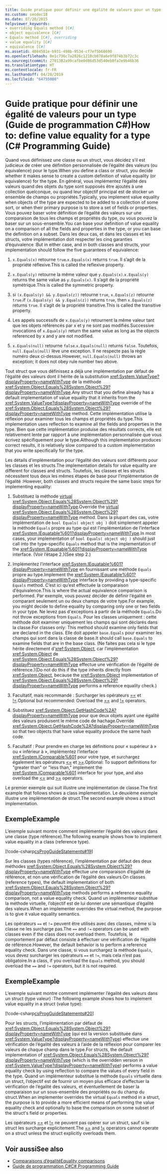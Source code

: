 ```yaml
---
title: Guide pratique pour définir une égalité de valeurs pour un type - Guide de programmation C#
ms.custom: seodec18
ms.date: 07/20/2015
helpviewer_keywords:
- overriding Equals method [C#]
- object equivalence [C#]
- Equals method [C#], overriding
- value equality [C#]
- equivalence [C#]
ms.assetid: 4084581e-b931-498b-9534-cf7ef5b68690
ms.openlocfilehash: 0e1c736c7a2826c1218cb078a6e9f874b3b72c3c
ms.sourcegitcommit: 2701302a99cafbe0d86d53d540eb0fa7e9b46b36
ms.translationtype: HT
ms.contentlocale: fr-FR
ms.lasthandoff: 04/28/2019
ms.locfileid: "64755008"
---
```

# <a name="how-to-define-value-equality-for-a-type-c-programming-guide"></a><span data-ttu-id="a9dde-102">Guide pratique pour définir une égalité de valeurs pour un type (Guide de programmation C#)</span><span class="sxs-lookup"><span data-stu-id="a9dde-102">How to: define value equality for a type (C# Programming Guide)</span></span>

<span data-ttu-id="a9dde-103">Quand vous définissez une classe ou un struct, vous décidez s’il est judicieux de créer une définition personnalisée de l’égalité des valeurs (ou équivalence) pour le type.</span><span class="sxs-lookup"><span data-stu-id="a9dde-103">When you define a class or struct, you decide whether it makes sense to create a custom definition of value equality (or equivalence) for the type.</span></span> <span data-ttu-id="a9dde-104">En général, vous implémentez l’égalité des valeurs quand des objets du type sont supposés être ajoutés à une collection quelconque, ou quand leur objectif principal est de stocker un ensemble de champs ou propriétés.</span><span class="sxs-lookup"><span data-stu-id="a9dde-104">Typically, you implement value equality when objects of the type are expected to be added to a collection of some sort, or when their primary purpose is to store a set of fields or properties.</span></span> <span data-ttu-id="a9dde-105">Vous pouvez baser votre définition de l’égalité des valeurs sur une comparaison de tous les champs et propriétés du type, ou vous pouvez la baser sur un sous-ensemble.</span><span class="sxs-lookup"><span data-stu-id="a9dde-105">You can base your definition of value equality on a comparison of all the fields and properties in the type, or you can base the definition on a subset.</span></span> <span data-ttu-id="a9dde-106">Dans les deux cas, et dans les classes et les structs, votre implémentation doit respecter les cinq garanties d’équivalence :</span><span class="sxs-lookup"><span data-stu-id="a9dde-106">But in either case, and in both classes and structs, your implementation should follow the five guarantees of equivalence:</span></span>  
  
1. <span data-ttu-id="a9dde-107">`x.Equals(x)` retourne `true`.</span><span class="sxs-lookup"><span data-stu-id="a9dde-107">`x.Equals(x)` returns `true`.</span></span> <span data-ttu-id="a9dde-108">Il s’agit de la propriété réflexive.</span><span class="sxs-lookup"><span data-stu-id="a9dde-108">This is called the reflexive property.</span></span>  
  
2. <span data-ttu-id="a9dde-109">`x.Equals(y)` retourne la même valeur que `y.Equals(x)`.</span><span class="sxs-lookup"><span data-stu-id="a9dde-109">`x.Equals(y)` returns the same value as `y.Equals(x)`.</span></span> <span data-ttu-id="a9dde-110">Il s’agit de la propriété symétrique.</span><span class="sxs-lookup"><span data-stu-id="a9dde-110">This is called the symmetric property.</span></span>  
  
3. <span data-ttu-id="a9dde-111">si `(x.Equals(y) && y.Equals(z))` retourne `true`, `x.Equals(z)` retourne `true`.</span><span class="sxs-lookup"><span data-stu-id="a9dde-111">if `(x.Equals(y) && y.Equals(z))` returns `true`, then `x.Equals(z)` returns `true`.</span></span> <span data-ttu-id="a9dde-112">Il s’agit de la propriété transitive.</span><span class="sxs-lookup"><span data-stu-id="a9dde-112">This is called the transitive property.</span></span>  
  
4. <span data-ttu-id="a9dde-113">Les appels successifs de `x.Equals(y)` retournent la même valeur tant que les objets référencés par x et y ne sont pas modifiés.</span><span class="sxs-lookup"><span data-stu-id="a9dde-113">Successive invocations of `x.Equals(y)` return the same value as long as the objects referenced by x and y are not modified.</span></span>  
  
5. <span data-ttu-id="a9dde-114">`x.Equals(null)` retourne `false`.</span><span class="sxs-lookup"><span data-stu-id="a9dde-114">`x.Equals(null)` returns `false`.</span></span> <span data-ttu-id="a9dde-115">Toutefois, `null.Equals(null)` lève une exception. Il ne respecte pas la règle numéro deux ci-dessus.</span><span class="sxs-lookup"><span data-stu-id="a9dde-115">However, `null.Equals(null)` throws an exception; it does not obey rule number two above.</span></span>  
  
 <span data-ttu-id="a9dde-116">Tout struct que vous définissez a déjà une implémentation par défaut de l’égalité des valeurs dont il hérite de la substitution <xref:System.ValueType?displayProperty=nameWithType> de la méthode <xref:System.Object.Equals%28System.Object%29?displayProperty=nameWithType>.</span><span class="sxs-lookup"><span data-stu-id="a9dde-116">Any struct that you define already has a default implementation of value equality that it inherits from the <xref:System.ValueType?displayProperty=nameWithType> override of the <xref:System.Object.Equals%28System.Object%29?displayProperty=nameWithType> method.</span></span> <span data-ttu-id="a9dde-117">Cette implémentation utilise la réflexion pour examiner tous les champs et propriétés du type.</span><span class="sxs-lookup"><span data-stu-id="a9dde-117">This implementation uses reflection to examine all the fields and properties in the type.</span></span> <span data-ttu-id="a9dde-118">Bien que cette implémentation produise des résultats corrects, elle est relativement lente par rapport à une implémentation personnalisée que vous écrivez spécifiquement pour le type.</span><span class="sxs-lookup"><span data-stu-id="a9dde-118">Although this implementation produces correct results, it is relatively slow compared to a custom implementation that you write specifically for the type.</span></span>  
  
 <span data-ttu-id="a9dde-119">Les détails d’implémentation pour l’égalité des valeurs sont différents pour les classes et les structs.</span><span class="sxs-lookup"><span data-stu-id="a9dde-119">The implementation details for value equality are different for classes and structs.</span></span> <span data-ttu-id="a9dde-120">Toutefois, les classes et les structs nécessitent tous deux les mêmes étapes de base pour l’implémentation de l’égalité :</span><span class="sxs-lookup"><span data-stu-id="a9dde-120">However, both classes and structs require the same basic steps for implementing equality:</span></span>  
  
1. <span data-ttu-id="a9dde-121">Substituez la méthode [virtual](../../language-reference/keywords/virtual.md) <xref:System.Object.Equals%28System.Object%29?displayProperty=nameWithType>.</span><span class="sxs-lookup"><span data-stu-id="a9dde-121">Override the [virtual](../../language-reference/keywords/virtual.md) <xref:System.Object.Equals%28System.Object%29?displayProperty=nameWithType> method.</span></span> <span data-ttu-id="a9dde-122">Dans la plupart des cas, votre implémentation de `bool Equals( object obj )` doit simplement appeler la méthode `Equals` propre au type qui est l’implémentation de l’interface <xref:System.IEquatable%601?displayProperty=nameWithType>.</span><span class="sxs-lookup"><span data-stu-id="a9dde-122">In most cases, your implementation of `bool Equals( object obj )` should just call into the type-specific `Equals` method that is the implementation of the <xref:System.IEquatable%601?displayProperty=nameWithType> interface.</span></span> <span data-ttu-id="a9dde-123">(Voir l’étape 2.)</span><span class="sxs-lookup"><span data-stu-id="a9dde-123">(See step 2.)</span></span>  
  
2. <span data-ttu-id="a9dde-124">Implémentez l’interface <xref:System.IEquatable%601?displayProperty=nameWithType> en fournissant une méthode `Equals` propre au type.</span><span class="sxs-lookup"><span data-stu-id="a9dde-124">Implement the <xref:System.IEquatable%601?displayProperty=nameWithType> interface by providing a type-specific `Equals` method.</span></span> <span data-ttu-id="a9dde-125">C’est ici qu’est effectuée la comparaison d’équivalence.</span><span class="sxs-lookup"><span data-stu-id="a9dde-125">This is where the actual equivalence comparison is performed.</span></span> <span data-ttu-id="a9dde-126">Par exemple, vous pouvez décider de définir l’égalité en comparant seulement un ou deux champs de votre type.</span><span class="sxs-lookup"><span data-stu-id="a9dde-126">For example, you might decide to define equality by comparing only one or two fields in your type.</span></span> <span data-ttu-id="a9dde-127">Ne levez pas d'exceptions à partir de la méthode `Equals`.</span><span class="sxs-lookup"><span data-stu-id="a9dde-127">Do not throw exceptions from `Equals`.</span></span> <span data-ttu-id="a9dde-128">Pour les classes uniquement : cette méthode doit examiner uniquement les champs qui sont déclarés dans la classe.</span><span class="sxs-lookup"><span data-stu-id="a9dde-128">For classes only: This method should examine only fields that are declared in the class.</span></span> <span data-ttu-id="a9dde-129">Elle doit appeler `base.Equals` pour examiner les champs qui sont dans la classe de base.</span><span class="sxs-lookup"><span data-stu-id="a9dde-129">It should call `base.Equals` to examine fields that are in the base class.</span></span> <span data-ttu-id="a9dde-130">(Ne faites pas cela si le type hérite directement d’<xref:System.Object>, car l’implémentation <xref:System.Object> de <xref:System.Object.Equals%28System.Object%29?displayProperty=nameWithType> effectue une vérification de l’égalité de référence.)</span><span class="sxs-lookup"><span data-stu-id="a9dde-130">(Do not do this if the type inherits directly from <xref:System.Object>, because the <xref:System.Object> implementation of <xref:System.Object.Equals%28System.Object%29?displayProperty=nameWithType> performs a reference equality check.)</span></span>  
  
3. <span data-ttu-id="a9dde-131">Facultatif, mais recommandé : Surcharger les opérateurs [==](../../language-reference/operators/equality-operators.md#equality-operator-) et [!=](../../language-reference/operators/equality-operators.md#inequality-operator-).</span><span class="sxs-lookup"><span data-stu-id="a9dde-131">Optional but recommended: Overload the [==](../../language-reference/operators/equality-operators.md#equality-operator-) and [!=](../../language-reference/operators/equality-operators.md#inequality-operator-) operators.</span></span>  
  
4. <span data-ttu-id="a9dde-132">Substituez <xref:System.Object.GetHashCode%2A?displayProperty=nameWithType> pour que deux objets ayant une égalité des valeurs produisent le même code de hachage.</span><span class="sxs-lookup"><span data-stu-id="a9dde-132">Override <xref:System.Object.GetHashCode%2A?displayProperty=nameWithType> so that two objects that have value equality produce the same hash code.</span></span>  
  
5. <span data-ttu-id="a9dde-133">Facultatif : Pour prendre en charge les définitions pour « supérieur à » ou « inférieur à », implémentez l’interface <xref:System.IComparable%601> pour votre type, et surchargez également les opérateurs [<=](../../language-reference/operators/comparison-operators.md#less-than-or-equal-operator-) et [>=](../../language-reference/operators/comparison-operators.md#greater-than-or-equal-operator-).</span><span class="sxs-lookup"><span data-stu-id="a9dde-133">Optional: To support definitions for "greater than" or "less than," implement the <xref:System.IComparable%601> interface for your type, and also overload the [<=](../../language-reference/operators/comparison-operators.md#less-than-or-equal-operator-) and [>=](../../language-reference/operators/comparison-operators.md#greater-than-or-equal-operator-) operators.</span></span>  
  
 <span data-ttu-id="a9dde-134">Le premier exemple qui suit illustre une implémentation de classe.</span><span class="sxs-lookup"><span data-stu-id="a9dde-134">The first example that follows shows a class implementation.</span></span> <span data-ttu-id="a9dde-135">Le deuxième exemple illustre une implémentation de struct.</span><span class="sxs-lookup"><span data-stu-id="a9dde-135">The second example shows a struct implementation.</span></span>  

## <a name="example"></a><span data-ttu-id="a9dde-136">Exemple</span><span class="sxs-lookup"><span data-stu-id="a9dde-136">Example</span></span>

 <span data-ttu-id="a9dde-137">L’exemple suivant montre comment implémenter l’égalité des valeurs dans une classe (type référence).</span><span class="sxs-lookup"><span data-stu-id="a9dde-137">The following example shows how to implement value equality in a class (reference type).</span></span>  
  
 [!code-csharp[csProgGuideStatements#19](~/samples/snippets/csharp/VS_Snippets_VBCSharp/csProgGuideStatements/CS/Statements.cs#19)]  
  
 <span data-ttu-id="a9dde-138">Sur les classes (types référence), l’implémentation par défaut des deux méthodes <xref:System.Object.Equals%28System.Object%29?displayProperty=nameWithType> effectue une comparaison d’égalité de référence, et non une vérification de l’égalité des valeurs.</span><span class="sxs-lookup"><span data-stu-id="a9dde-138">On classes (reference types), the default implementation of both <xref:System.Object.Equals%28System.Object%29?displayProperty=nameWithType> methods performs a reference equality comparison, not a value equality check.</span></span> <span data-ttu-id="a9dde-139">Quand un implémenteur substitue la méthode virtuelle, l’objectif est de lui donner une sémantique d’égalité des valeurs.</span><span class="sxs-lookup"><span data-stu-id="a9dde-139">When an implementer overrides the virtual method, the purpose is to give it value equality semantics.</span></span>  
  
 <span data-ttu-id="a9dde-140">Les opérateurs `==` et `!=` peuvent être utilisés avec des classes, même si la classe ne les surcharge pas.</span><span class="sxs-lookup"><span data-stu-id="a9dde-140">The `==` and `!=` operators can be used with classes even if the class does not overload them.</span></span> <span data-ttu-id="a9dde-141">Toutefois, le comportement par défaut consiste à effectuer une vérification de l’égalité de référence.</span><span class="sxs-lookup"><span data-stu-id="a9dde-141">However, the default behavior is to perform a reference equality check.</span></span> <span data-ttu-id="a9dde-142">Dans une classe, si vous surchargez la méthode `Equals`, vous devez surcharger les opérateurs `==` et `!=`, mais cela n’est pas obligatoire.</span><span class="sxs-lookup"><span data-stu-id="a9dde-142">In a class, if you overload the `Equals` method, you should overload the `==` and `!=` operators, but it is not required.</span></span>  

## <a name="example"></a><span data-ttu-id="a9dde-143">Exemple</span><span class="sxs-lookup"><span data-stu-id="a9dde-143">Example</span></span>

 <span data-ttu-id="a9dde-144">L’exemple suivant montre comment implémenter l’égalité des valeurs dans un struct (type valeur) :</span><span class="sxs-lookup"><span data-stu-id="a9dde-144">The following example shows how to implement value equality in a struct (value type):</span></span>  
  
 [!code-csharp[csProgGuideStatements#20](~/samples/snippets/csharp/VS_Snippets_VBCSharp/csProgGuideStatements/CS/Statements.cs#20)]  
  
 <span data-ttu-id="a9dde-145">Pour les structs, l’implémentation par défaut de <xref:System.Object.Equals%28System.Object%29?displayProperty=nameWithType> (qui est la version substituée dans <xref:System.ValueType?displayProperty=nameWithType>) effectue une vérification de l’égalité des valeurs à l’aide de la réflexion pour comparer les valeurs de chaque champ dans le type.</span><span class="sxs-lookup"><span data-stu-id="a9dde-145">For structs, the default implementation of <xref:System.Object.Equals%28System.Object%29?displayProperty=nameWithType> (which is the overridden version in <xref:System.ValueType?displayProperty=nameWithType>) performs a value equality check by using reflection to compare the values of every field in the type.</span></span> <span data-ttu-id="a9dde-146">Quand un implémenteur substitue la méthode `Equals` virtuelle dans un struct, l’objectif est de fournir un moyen plus efficace d’effectuer la vérification de l’égalité des valeurs, et éventuellement de baser la comparaison sur un sous-ensemble des propriétés ou du champ du struct.</span><span class="sxs-lookup"><span data-stu-id="a9dde-146">When an implementer overrides the virtual `Equals` method in a struct, the purpose is to provide a more efficient means of performing the value equality check and optionally to base the comparison on some subset of the struct's field or properties.</span></span>  
  
 <span data-ttu-id="a9dde-147">Les opérateurs [==](../../language-reference/operators/equality-operators.md#equality-operator-) et [!=](../../language-reference/operators/equality-operators.md#inequality-operator-) ne peuvent pas opérer sur un struct, sauf si le struct les surcharge explicitement.</span><span class="sxs-lookup"><span data-stu-id="a9dde-147">The [==](../../language-reference/operators/equality-operators.md#equality-operator-) and [!=](../../language-reference/operators/equality-operators.md#inequality-operator-) operators cannot operate on a struct unless the struct explicitly overloads them.</span></span>  
  
## <a name="see-also"></a><span data-ttu-id="a9dde-148">Voir aussi</span><span class="sxs-lookup"><span data-stu-id="a9dde-148">See also</span></span>

- [<span data-ttu-id="a9dde-149">Comparaisons d’égalité</span><span class="sxs-lookup"><span data-stu-id="a9dde-149">Equality comparisons</span></span>](equality-comparisons.md)
- [<span data-ttu-id="a9dde-150">Guide de programmation C#</span><span class="sxs-lookup"><span data-stu-id="a9dde-150">C# Programming Guide</span></span>](../index.md)
